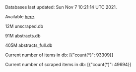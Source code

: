 Databases last updated: Sun Nov  7 10:21:14 UTC 2021. 

Available [here](https://github.com/cbeauhilton/ash-db/releases).

12M	unscraped.db

91M	abstracts.db

405M	abstracts_full.db

Current number of items in db:
[{"count(*)": 93309}]

Current number of scraped items in db:
[{"count(*)": 49694}]
